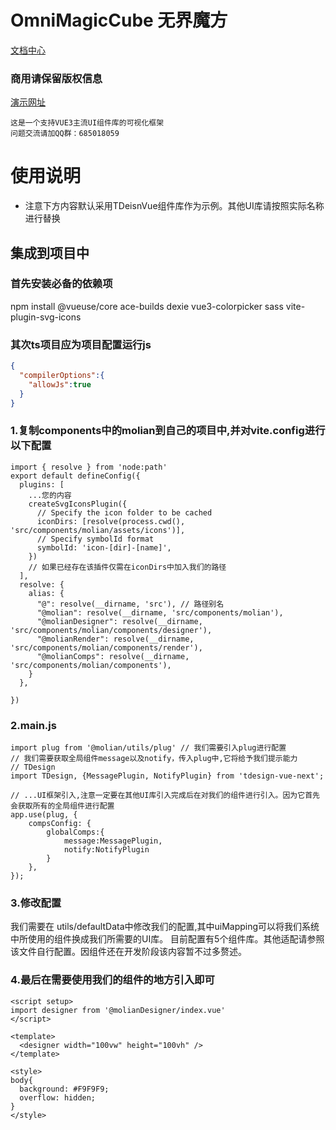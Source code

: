 # OmniMagicCube 无界魔方

[文档中心](https://www.yuque.com/u12572940/wujiemofang)
### 商用请保留版权信息
[演示网址](http://demo.mlyt.top/)
```
这是一个支持VUE3主流UI组件库的可视化框架
问题交流请加QQ群：685018059
```

# 使用说明

- 注意下方内容默认采用TDeisnVue组件库作为示例。其他UI库请按照实际名称进行替换

## 集成到项目中

### 首先安装必备的依赖项

npm install @vueuse/core ace-builds dexie vue3-colorpicker sass vite-plugin-svg-icons

### 其次ts项目应为项目配置运行js
``` tsconfig.json
{
  "compilerOptions":{
    "allowJs":true
  }
}
```

### 1.复制components中的molian到自己的项目中,并对vite.config进行以下配置

```
import { resolve } from 'node:path'
export default defineConfig({
  plugins: [
    ...您的内容
    createSvgIconsPlugin({
      // Specify the icon folder to be cached
      iconDirs: [resolve(process.cwd(), 'src/components/molian/assets/icons')],
      // Specify symbolId format
      symbolId: 'icon-[dir]-[name]',
    })
    // 如果已经存在该插件仅需在iconDirs中加入我们的路径
  ],
  resolve: {
    alias: {
      "@": resolve(__dirname, 'src'), // 路径别名
      "@molian": resolve(__dirname, 'src/components/molian'),
      "@molianDesigner": resolve(__dirname, 'src/components/molian/components/designer'),
      "@molianRender": resolve(__dirname, 'src/components/molian/components/render'),
      "@molianComps": resolve(__dirname, 'src/components/molian/components'),
    }
  },

})

```
### 2.main.js
```
import plug from '@molian/utils/plug' // 我们需要引入plug进行配置
// 我们需要获取全局组件message以及notify，传入plug中,它将给予我们提示能力
// TDesign
import TDesign, {MessagePlugin, NotifyPlugin} from 'tdesign-vue-next';

// ...UI框架引入,注意一定要在其他UI库引入完成后在对我们的组件进行引入。因为它首先会获取所有的全局组件进行配置
app.use(plug, {
    compsConfig: {
        globalComps:{
            message:MessagePlugin,
            notify:NotifyPlugin
        }
    },
});
```

### 3.修改配置
我们需要在 utils/defaultData中修改我们的配置,其中uiMapping可以将我们系统中所使用的组件换成我们所需要的UI库。
目前配置有5个组件库。其他适配请参照该文件自行配置。因组件还在开发阶段该内容暂不过多赘述。

### 4.最后在需要使用我们的组件的地方引入即可
```
<script setup>
import designer from '@molianDesigner/index.vue'
</script>

<template>
  <designer width="100vw" height="100vh" />
</template>

<style>
body{
  background: #F9F9F9;
  overflow: hidden;
}
</style>

```
